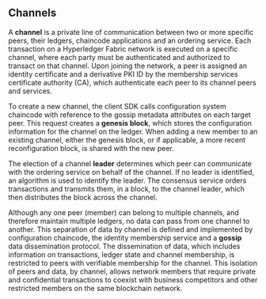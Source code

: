 
## Channels

A **channel** is a private line of communication between two or more specific
peers, their ledgers, chaincode applications and an ordering service. Each
transaction on a Hyperledger Fabric network is executed on a specific channel,
where each party must be authenticated and authorized to transact on that
channel. Upon joining the network, a peer is assigned an identity certificate
and a derivative PKI ID by the membership services certificate authority (CA),
which authenticate each peer to its channel peers and services.

To create a new channel, the client SDK calls configuration system chaincode
with reference to the gossip metadata attributes on each target peer. This
request creates a **genesis block**, which stores the configuration information
for the channel on the ledger. When adding a new member to an existing channel,
either the genesis block, or if applicable, a more recent reconfiguration block,
is shared with the new peer.

The election of a channel **leader** determines which peer can communicate with
the ordering service on behalf of the channel. If no leader is identified, an
algorithm is used to identify the leader. The consensus service orders
transactions and transmits them, in a block, to the channel leader, which then
distributes the block across the channel.

Although any one peer (member) can belong to multiple channels, and therefore
maintain multiple ledgers, no data can pass from one channel to another. This
separation of data by channel is defined and implemented by configuration
chaincode, the identity membership service and a **gossip** data dissemination
protocol. The dissemination of data, which includes information on transactions,
ledger state and channel membership, is restricted to peers with verifiable
membership for the channel. This isolation of peers and data, by channel,
allows network members that require private and confidential transactions to
coexist with business competitors and other restricted members on the same
blockchain network.
